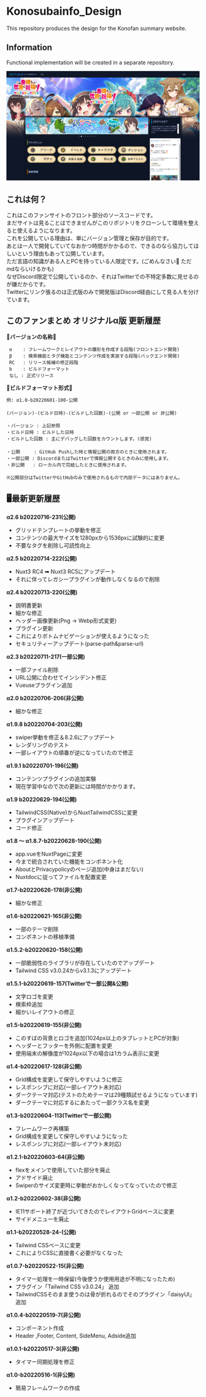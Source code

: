 # Konosubainfo_Design

This repository produces the design for the Konofan summary website.

## Information

Functional implementation will be created in a separate repository.

![picture 1](/1docimg/1.png)

## これは何？
これはこのファンサイトのフロント部分のソースコードです。  
まだサイトは見ることはできませんがこのリポジトリをクローンして環境を整えると使えるようになります。   
これを公開している理由は、単にバージョン管理と保存が目的です。   
あとは一人で開発していてなおかつ時間がかかるので、できるのなら協力してほしいという理由もあって公開しています。    
ただ言語の知識がある人とPCを持っている人限定です。(ごめんなさい🙇 ただmdならいけるかも)  
なぜDiscord限定で公開しているのか、それはTwitterでの不特定多数に見せるのが嫌だからです。  
Twitterにリンク張るのは正式版のみで開発版はDiscord経由にして見る人を分けています。

## このファンまとめ オリジナルα版  更新履歴


:pushpin:**バージョンの名称**:pushpin:  
```
 α    : フレームワークとレイアウトの雛形を作成する段階(フロントエンド開発)  
 β    : 検索機能とタグ機能とコンテンツ作成を実装する段階(バックエンド開発)  
 RC   : リリース候補の修正段階  
 b    : ビルドフォーマット  
 なし : 正式リリース  
 ```
  
  
:pushpin:**ビルドフォーマット形式**:pushpin:
```md
例: α1.0-b20220601-100-公開

(バージョン)-(ビルド日時)-(ビルドした回数)-(公開 or 一部公開 or 非公開) 

・バージョン : 上記参照
・ビルド日時 : ビルドした日時
・ビルドした回数 : 主にデバッグした回数をカウントします。(感覚)

・公開     : GitHub Pushした時と情報公開の両方のときに使用されます。
・一部公開 : DiscordまたはTwitterで情報公開するときのみに使用します。
・非公開   : ローカル内で完結したときに使用されます。

※公開部分はTwitterやGitHubのみで使用されるもので内部データにはありません。
```

## 🖥最新更新履歴

**α2.6 b20220716-231(公開)**
- グリッドテンプレートの挙動を修正
- コンテンツの最大サイズを1280pxから1536pxに試験的に変更
- 不要なタグを削除し可読性向上

**α2.5 b20220714-222(公開)**
- Nuxt3 RC4 ➡ Nuxt3 RC5にアップデート
- それに伴ってレガシープラグインが動作しなくなるので削除

**α2.4 b20220713-220(公開)**
- 説明書更新
- 細かな修正
- ヘッダー画像更新(Png → Webp形式変更)
- プラグイン更新
- これによりボトムナビゲーションが使えるようになった
- セキュリティーアップデート(parse-path&parse-url)

**α2.3 b20220711-217(一部公開)**
- 一部ファイル削除
- URL公開に合わせてインシデント修正
- Vueuseプラグイン追加

**α2.0 b20220706-206(非公開)**
- 細かな修正

**α1.9.8 b20220704-203(公開)**
- swiper挙動を修正＆8.2.6にアップデート
- レンダリングのテスト
- 一部レイアウトの順番が逆になっていたので修正

**α1.9.1 b20220701-196(公開)**
- コンテンツプラグインの追加実験
- 現在学習中なので次の更新には時間がかかります。

**α1.9 b20220629-194(公開)**
- TailwindCSS(Native)からNuxtTailwindCSSに変更
- プラグインアップデート
- コード修正

**α1.8 ～ α1.8.7-b20220628-190(公開)**  
- app.vueをNuxtPageに変更
- 今まで統合されていた機能をコンポネント化
- AboutとPrivacypolicyのページ追加(中身はまだない)
- Nuxtdocに従ってファイルを配置変更

**α1.7-b20220626-178(非公開)**  
- 細かな修正

**α1.6-b20220621-165(非公開)**  
- 一部のテーマ削除
- コンポネントの移植準備

**α1.5.2-b20220620-158(公開)**  
- 一部脆弱性のライブラリが存在していたのでアップデート  
- Tailwind CSS v3.0.24からv3.1.3にアップデート  

**α1.5.1-b20220619-157(Twitterで一部公開&公開)**  
- 文字ロゴを変更  
- 検索枠追加  
- 細かいレイアウトの修正  

**α1.5-b20220619-155(非公開)**  
- このすばの背景とロゴを追加(1024px以上のタブレットとPCが対象)  
- ヘッダーとフッターを外側に配置を変更  
- 使用端末の解像度が1024px以下の場合は1カラム表示に変更  

**α1.4-b20220617-128(非公開)**  
- Grid構成を変更して保守しやすいように修正  
- レスポンシブに対応(一部レイアウト未対応)  
- ダークテーマ対応(テストのためテーマは29種類試せるようになっています)  
- ダークテーマに対応するにあたって一部クラス名を変更  

**α1.3-b20220604-113(Twitterで一部公開)**  
- フレームワーク再構築  
- Grid構成を変更して保守しやすいようになった  
- レスポンシブに対応(一部レイアウト未対応)  

**α1.2.1-b20220603-64(非公開)**  
- flexをメインで使用していた部分を廃止  
- アドサイド廃止  
- Swiperのサイズ変更時に挙動がおかしくなってなっていたので修正  

**α1.2-b20220602-38(非公開)**  
- IE11サポート終了が近づいてきたのでレイアウトGridベースに変更  
- サイドメニューを廃止  

**α1.1-b20220528-24-(公開)**  
- Tailwind CSSベースに変更  
- これによりCSSに直接書く必要がなくなった  

**α1.0.7-b20220522-15(非公開)**  
- タイマー処理を一時保留(今後使うか使用用途が不明になったため)  
- プラグイン「Tailwind CSS v3.0.24」 追加  
- TailwindCSSそのまま使うのは骨が折れるのでそのプラグイン「daisyUI」追加  

**α1.0.4-b20220519-7(非公開)**  
- コンポーネント作成  
- Header ,Footer, Content, SideMenu, Adside追加  

**α1.0.1-b20220517-3(非公開)**  
- タイマー同期処理を修正  

**α1.0-b20220516-1(非公開)**  
- 簡易フレームワークの作成
